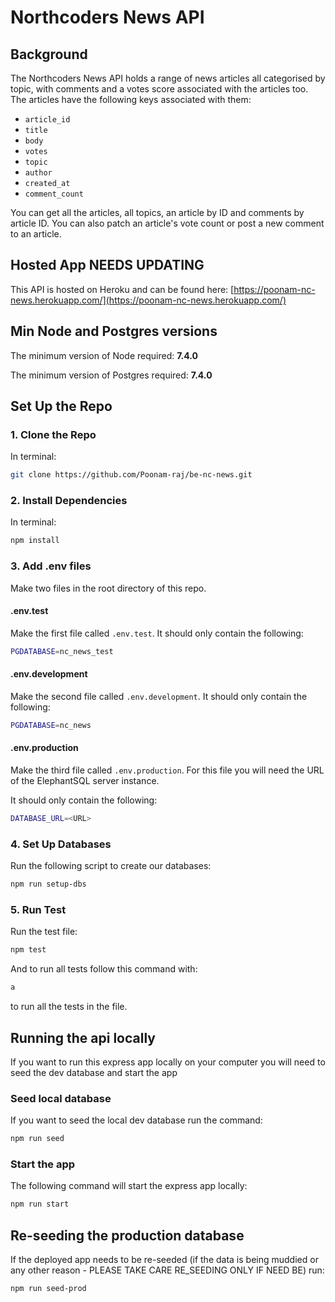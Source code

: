 # Northcoders News API

## Background

The Northcoders News API holds a range of news articles all categorised by topic, with comments and a votes score associated with the articles too. The articles have the following keys associated with them:

- `article_id`
- `title`
- `body`
- `votes`
- `topic`
- `author`
- `created_at`
- `comment_count`

You can get all the articles, all topics, an article by ID and comments by article ID. You can also patch an article's vote count or post a new comment to an article.

## Hosted App NEEDS UPDATING

This API is hosted on Heroku and can be found here: [https://poonam-nc-news.herokuapp.com/](https://poonam-nc-news.herokuapp.com/)

## Min Node and Postgres versions

The minimum version of Node required: <b>7.4.0</b>

The minimum version of Postgres required: <b> 7.4.0</b>

## Set Up the Repo

### 1. Clone the Repo

In terminal:

```bash
git clone https://github.com/Poonam-raj/be-nc-news.git
```

### 2. Install Dependencies

In terminal:

```bash
npm install
```

### 3. Add .env files

Make two files in the root directory of this repo.

#### .env.test

Make the first file called `.env.test`. It should only contain the following:

```bash
PGDATABASE=nc_news_test
```

#### .env.development

Make the second file called `.env.development`. It should only contain the following:

```bash
PGDATABASE=nc_news
```

#### .env.production

Make the third file called `.env.production`. For this file you will need the URL of the ElephantSQL server instance.

It should only contain the following:

```bash
DATABASE_URL=<URL>
```

### 4. Set Up Databases

Run the following script to create our databases:

```bash
npm run setup-dbs
```

### 5. Run Test

Run the test file:

```bash
npm test
```

And to run all tests follow this command with:

```bash
a
```

to run all the tests in the file.

## Running the api locally

If you want to run this express app locally on your computer you will need to seed the dev database and start the app

### Seed local database

If you want to seed the local dev database run the command:

```bash
npm run seed
```

### Start the app

The following command will start the express app locally:

```bash
npm run start
```

## Re-seeding the production database

If the deployed app needs to be re-seeded (if the data is being muddied or any other reason - PLEASE TAKE CARE RE_SEEDING ONLY IF NEED BE) run:

```bash
npm run seed-prod
```
